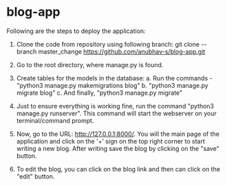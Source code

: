 # blog-app

Following are the steps to deploy the application:

1. Clone the code from repository using following branch: git clone --branch master_change https://github.com/anubhav-s/blog-app.git
2. Go to the root directory, where manage.py is found.
3. Create tables for the models in the database:
   a. Run the commands - "python3 manage.py makemigrations blog"
   b. "python3 manage.py migrate blog"
   c. And finally, "python3 manage.py migrate"
   
4. Just to ensure everything is working fine, run the command "python3 manage.py runserver". This command will 
   start the webserver on your terminal/command prompt.
5. Now, go to the URL: http://127.0.0.1:8000/. You will the main page of the application and click on the '+' sign on the top 
   right corner to start writing a new blog. After writing save the blog by clicking on the "save" button.
6. To edit the blog, you can click on the blog link and then can click on the "edit" button.
